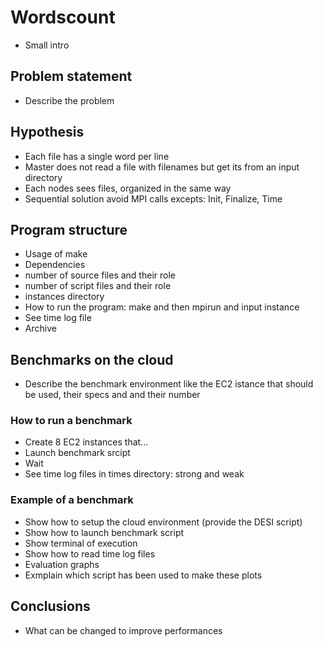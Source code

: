 # Wordscount
- Small intro

## Problem statement
- Describe the problem

## Hypothesis
- Each file has a single word per line
- Master does not read a file with filenames but get its from an input directory
- Each nodes sees files, organized in the same way
- Sequential solution avoid MPI calls excepts: Init, Finalize, Time

## Program structure
- Usage of make
- Dependencies
- number of source files and their role
- number of script files and their role
- instances directory
- How to run the program: make and then mpirun and input instance
- See time log file
- Archive

## Benchmarks on the cloud
- Describe the benchmark environment like the EC2 istance that should be used, their specs and and their number

### How to run a benchmark
- Create 8 EC2 instances that...
- Launch benchmark srcipt
- Wait
- See time log files in times directory: strong and weak

### Example of a benchmark
- Show how to setup the cloud environment  (provide the DESI script)
- Show how to launch benchmark script
- Show terminal of execution
- Show how to read time log files
- Evaluation graphs
- Exmplain which script has been used to make these plots
 
## Conclusions
- What can be changed to improve performances

